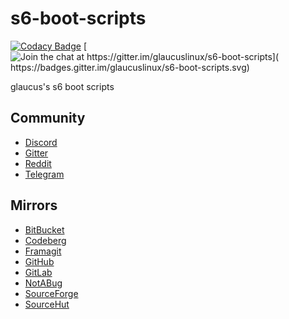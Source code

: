 # s6-boot-scripts
[![Codacy Badge](
https://api.codacy.com/project/badge/Grade/b5c5caf7c2ae4ea99436ac9550476823)](
https://app.codacy.com/gh/glaucuslinux/s6-boot-scripts?utm_source=github.com&utm_medium=referral&utm_content=glaucuslinux/s6-boot-scripts&utm_campaign=Badge_Grade_Dashboard)
[![Join the chat at https://gitter.im/glaucuslinux/s6-boot-scripts](
https://badges.gitter.im/glaucuslinux/s6-boot-scripts.svg)](
https://gitter.im/glaucuslinux/s6-boot-scripts?utm_source=badge&utm_medium=badge&utm_campaign=pr-badge&utm_content=badge)

glaucus's s6 boot scripts

## Community
* [Discord](https://discord.gg/nDKNmNc)
* [Gitter](https://gitter.im/glaucuslinux/s6-boot-scripts)
* [Reddit](https://www.reddit.com/r/glaucus)
* [Telegram](https://t.me/glaucuslinux)

## Mirrors
* [BitBucket](https://bitbucket.org/glaucuslinux/s6-boot-scripts)
* [Codeberg](https://codeberg.org/glaucuslinux/s6-boot-scripts)
* [Framagit](https://framagit.org/glaucuslinux/s6-boot-scripts)
* [GitHub](https://github.com/glaucuslinux/s6-boot-scripts)
* [GitLab](https://gitlab.com/glaucuslinux/s6-boot-scripts)
* [NotABug](https://notabug.org/glaucuslinux/s6-boot-scripts)
* [SourceForge](https://git.code.sf.net/p/glaucuslinux/s6-boot-scripts)
* [SourceHut](https://git.sr.ht/~glaucuslinux/s6-boot-scripts)
